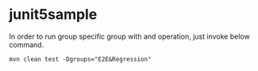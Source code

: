 # junit5sample

In order to run group specific group with and operation, just invoke below command.

``` 
mvn clean test -Dgroups="E2E&Regression"
```
